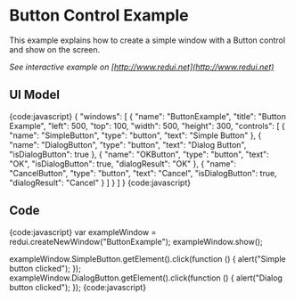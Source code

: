 # Button Control Example

This example explains how to create a simple window with a Button control and show on the screen.

_See interactive example on [http://www.redui.net](http://www.redui.net)_

## UI Model

{code:javascript}
{
    "windows": [
        {
            "name": "ButtonExample",
            "title": "Button Example",
            "left": 500,
            "top": 100,
            "width": 500,
            "height": 300,
            "controls": [
                {
                    "name": "SimpleButton",
                    "type": "button",
                    "text": "Simple Button"
                },
                {
                    "name": "DialogButton",
                    "type": "button",
                    "text": "Dialog Button",
                    "isDialogButton": true
                },
                {
                    "name": "OKButton",
                    "type": "button",
                    "text": "OK",
                    "isDialogButton": true,
                    "dialogResult": "OK"
                },
                {
                    "name": "CancelButton",
                    "type": "button",
                    "text": "Cancel",
                    "isDialogButton": true,
                    "dialogResult": "Cancel"
                }
            ]
        }
    ]
}
{code:javascript}

## Code

{code:javascript}
var exampleWindow = redui.createNewWindow("ButtonExample");
exampleWindow.show();

exampleWindow.SimpleButton.getElement().click(function () {
	alert("Simple button clicked");
});
exampleWindow.DialogButton.getElement().click(function () {
	alert("Dialog button clicked");
});
{code:javascript}